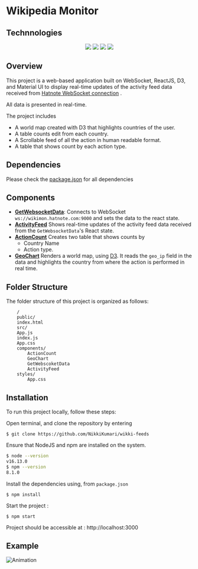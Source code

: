 # Wikipedia Monitor

## Technnologies

<p align="center">
  <img src="https://img.shields.io/badge/WebSocket-FFFF00?style=for-the-badge&logo=websocket"/>
  <img src="https://img.shields.io/badge/ReactJS-61DAFB?style=for-the-badge&logo=react&logoColor=white"/>
  <img src="https://img.shields.io/badge/D3.js-F9A03C?style=for-the-badge&logo=d3.js&logoColor=white"/>
  <img src="https://img.shields.io/badge/Material_UI-0081CB?style=for-the-badge&logo=material-ui&logoColor=white"/>
</p>


## Overview

This project is a web-based application built on WebSocket, ReactJS, D3, and Material UI to display real-time updates of the activity feed data received from [Hatnote WebSocket connection](ws://wikimon.hatnote.com:9000) . 

All data is presented in real-time. 

The project includes 
* A world map created with D3 that highlights countries of the user.
* A table counts edit from each country.
* A Scrollable feed of all the action in human readable format.
* A table that shows count by each action type.

## Dependencies 

Please check the [package.json](package.json) for all dependencies

## Components

* [**GetWebsocketData**](./src/components/GetWebsocketData/index.js): Connects to WebSocket `ws://wikimon.hatnote.com:9000` and sets the data to the react state.
* [**ActivityFeed**](./src/components/ActivityFeed/index.js) Shows real-time updates of the activity feed data received from the `GetWebsocketData`'s React state.
* [**ActionCount**](./src/components/ActionCount/index.js) Creates two table that shows counts by 
    * Country Name
    * Action type.
* [**GeoChart**](/src/components/GeoChart/index.js) Renders a world map, using [D3](https://d3js.org/). It reads the `geo_ip` field in the data and highlights the country from where the action is performed in real time.


## Folder Structure
The folder structure of this project is organized as follows:

```
    /
    public/
    index.html
    src/
    App.js
    index.js
    App.css
    components/
        ActionCount
        GeoChart
        GetWebscoketData
        ActivityFeed
    styles/
        App.css
```

## Installation

To run this project locally, follow these steps:

Open terminal, and clone the repository by entering 
```
$ git clone https://github.com/NikkiKumari/wikki-feeds
```

Ensure that NodeJS and npm are installed on the system.
```bash
$ node --version
v16.13.0
$ npm --version
8.1.0
```
Install the dependencies using, from `package.json`
```
$ npm install
```
Start the project : 
```
$ npm start
```
Project should be accessible at : http://localhost:3000 


## Example 
![Animation](https://user-images.githubusercontent.com/24254561/236946815-4fe09226-6b0b-4b4f-aa93-d7d5c0d250b6.gif)
